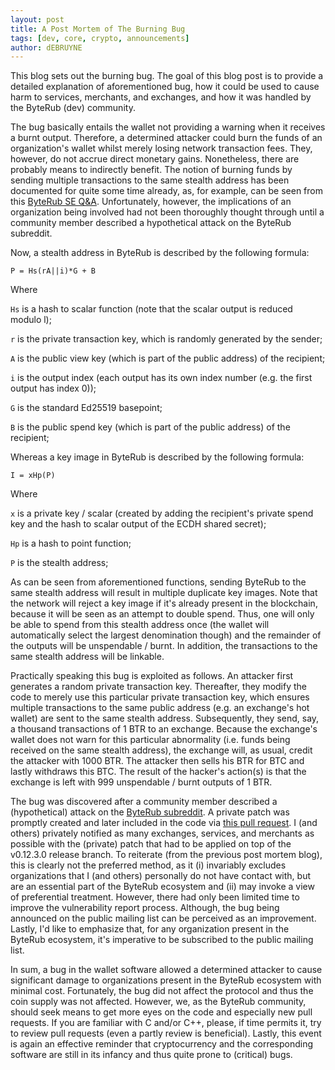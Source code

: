 ```yaml
---
layout: post
title: A Post Mortem of The Burning Bug
tags: [dev, core, crypto, announcements]
author: dEBRUYNE
---
```


This blog sets out the burning bug. The goal of this blog post is to provide a detailed explanation of aforementioned bug, how it could be used to cause harm to services, merchants, and exchanges, and how it was handled by the ByteRub (dev) community.

The bug basically entails the wallet not providing a warning when it receives a burnt output. Therefore, a determined attacker could burn the funds of an organization's wallet whilst merely losing network transaction fees. They, however, do not accrue direct monetary gains. Nonetheless, there are probably means to indirectly benefit. The notion of burning funds by sending multiple transactions to the same stealth address has been documented for quite some time already, as, for example, can be seen from this [ByteRub SE Q&A](https://byterub.stackexchange.com/questions/4163/can-a-one-time-public-key-be-used-for-more-than-one-payment/4169#4169). Unfortunately, however, the implications of an organization being involved had not been thoroughly thought through until a community member described a hypothetical attack on the ByteRub subreddit.  

Now, a stealth address in ByteRub is described by the following formula:

`P = Hs(rA||i)*G + B`

Where

`Hs` is a hash to scalar function (note that the scalar output is reduced modulo l);

`r` is the private transaction key, which is randomly generated by the sender;

`A` is the public view key (which is part of the public address) of the recipient;

`i` is the output index (each output has its own index number (e.g. the first output has index 0));

`G` is the standard Ed25519 basepoint;

`B` is the public spend key (which is part of the public address) of the recipient;

Whereas a key image in ByteRub is described by the following formula:

`I = xHp(P)`

Where

`x` is a private key / scalar (created by adding the recipient's private spend key and the hash to scalar output of the ECDH shared secret);

`Hp` is a hash to point function;

`P` is the stealth address;

As can be seen from aforementioned functions, sending ByteRub to the same stealth address will result in multiple duplicate key images. Note that the network will reject a key image if it's already present in the blockchain, because it will be seen as an attempt to double spend. Thus, one will only be able to spend from this stealth address once (the wallet will automatically select the largest denomination though) and the remainder of the outputs will be unspendable / burnt. In addition, the transactions to the same stealth address will be linkable. 

Practically speaking this bug is exploited as follows. An attacker first generates a random private transaction key. Thereafter, they modify the code to merely use this particular private transaction key, which ensures multiple transactions to the same public address (e.g. an exchange's hot wallet) are sent to the same stealth address. Subsequently, they send, say, a thousand transactions of 1 BTR to an exchange.  Because the exchange's wallet does not warn for this particular abnormality (i.e. funds being received on the same stealth address), the exchange will, as usual, credit the attacker with 1000 BTR. The attacker then sells his BTR for BTC and lastly withdraws this BTC. The result of the hacker's action(s) is that the exchange is left with 999 unspendable / burnt outputs of 1 BTR. 

The bug was discovered after a community member described a (hypothetical) attack on the [ByteRub subreddit](https://reddit.com/r/ByteRub/comments/9gbbm9/what_happens_if_i_spend_from_a_specific_stealth/e66ml11/). A private patch was promptly created and later included in the code via [this pull request](https://github.com/byterubpay/byterub/pull/4438). I (and others) privately notified as many exchanges, services, and merchants as possible with the (private) patch that had to be applied on top of the v0.12.3.0 release branch. To reiterate (from the previous post mortem blog), this is clearly not the preferred method, as it (i) invariably excludes organizations that I (and others) personally do not have contact with, but are an essential part of the ByteRub ecosystem and (ii) may invoke a view of preferential treatment. However, there had only been limited time to improve the vulnerability report process. Although, the bug being announced on the public mailing list can be perceived as an improvement. Lastly, I'd like to emphasize that, for any organization present in the ByteRub ecosystem, it's imperative to be subscribed to the public mailing list.  

In sum, a bug in the wallet software allowed a determined attacker to cause significant damage to organizations present in the ByteRub ecosystem with minimal cost. Fortunately, the bug did not affect the protocol and thus the coin supply was not affected. However, we, as the ByteRub community, should seek means to get more eyes on the code and especially new pull requests. If you are familiar with C and/or C++, please, if time permits it, try to review pull requests (even a partly review is beneficial). Lastly, this event is again an effective reminder that cryptocurrency and the corresponding software are still in its infancy and thus quite prone to (critical) bugs. 
